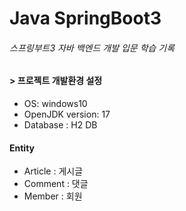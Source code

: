 # Java SpringBoot3

###### 스프링부트3 자바 백엔드 개발 입문 학습 기록

#### > 프로젝트 개발환경 설정
* OS: windows10
* OpenJDK version: 17
* Database : H2 DB

#### Entity
- Article : 게시글
- Comment : 댓글
- Member : 회원